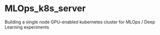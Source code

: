 # MLOps_k8s_server
Building a single node GPU-enabled kubernetes cluster for MLOps / Deep Learning experiments
